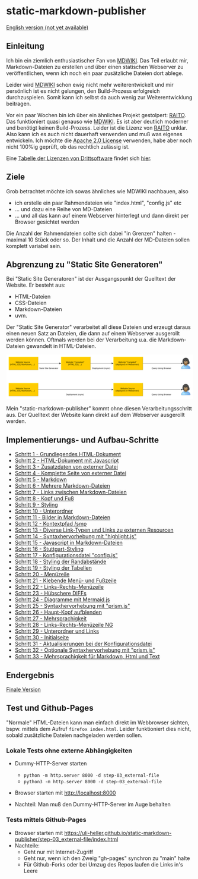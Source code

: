 static-markdown-publisher
=========================

[English version (not yet available)](README-en.md)

Einleitung
----------

Ich bin ein ziemlich enthusiastischer Fan von [MDWIKI][MDWIKI].
Das Teil erlaubt mir, Markdown-Dateien zu erstellen und über einen
statischen Webserver zu veröffentlichen, wenn ich noch ein paar
zusätzliche Dateien dort ablege.

Leider wird [MDWIKI][MDWIKI] schon ewig nicht mehr weiterentwickelt
und mir persönlich ist es nicht gelungen, den Build-Prozess erfolgreich
durchzuspielen. Somit kann ich selbst da auch wenig zur Weiterentwicklung
beitragen.

Vor ein paar Wochen bin ich über ein ähnliches Projekt gestolpert:
[RAITO][RAITO]. Das funktioniert quasi genauso wie [MDWIKI][MDWIKI].
Es ist aber deutlich moderner und benötigt keinen Build-Prozess.
Leider ist die Lizenz von [RAITO][RAITO] unklar. Also kann ich
es auch nicht dauerhaft verwenden und muß was eigenes entwickeln.
Ich möchte die [Apache 2.0 License][LICENSE] verwenden, habe aber
noch nicht 100%ig geprüft, ob das rechtlich zulässig ist.

Eine [Tabelle der Lizenzen von Drittsoftware][LICENSE-OTHERS]
findet sich [hier][LICENSE-OTHERS].

Ziele
-----

Grob betrachtet möchte ich sowas ähnliches wie MDWIKI nachbauen, also

- ich erstelle ein paar Rahmendateien wie "index.html", "config.js" etc
- ... und dazu eine Reihe von MD-Dateien
- ... und all das kann auf einem Webserver hinterlegt und dann direkt
  per Browser gesichtet werden

Die Anzahl der Rahmendateien sollte sich dabei "in Grenzen" halten - maximal
10 Stück oder so. Der Inhalt und die Anzahl der MD-Dateien sollen komplett
variabel sein.

Abgrenzung zu "Static Site Generatoren"
---------------------------------------

Bei "Static Site Generatoren" ist der Ausgangspunkt der Quelltext
der Website. Er besteht aus:

- HTML-Dateien
- CSS-Dateien
- Markdown-Dateien
- uvm.

Der "Static Site Generator" verarbeitet all diese Dateien und
erzeugt daraus einen neuen Satz an Dateien, die dann auf einem
Webserver ausgerollt werden können. Oftmals werden bei der
Verarbeitung u.a. die Markdown-Dateien gewandelt in HTML-Dateien.

![no-static-site-generator](images/no-static-site-generator.svg)

Mein "static-markdown-publisher" kommt ohne diesen Verarbeitungsschritt
aus. Der Quelltext der Website kann direkt auf dem Webserver ausgerollt
werden.

Implementierungs- und Aufbau-Schritte
-------------------------------------

* [Schritt 1 - Grundlegendes HTML-Dokument](step-01_basic-html/README.md)
* [Schritt 2 - HTML-Dokument mit Javascript](step-02_html-with-javascript/README.md)
* [Schritt 3 - Zusatzdaten von externer Datei](step-03_external-file/README.md)
* [Schritt 4 - Komplette Seite von externer Datei](step-04_complete-page/README.md)
* [Schritt 5 - Markdown](step-05_markdown/README.md)
* [Schritt 6 - Mehrere Markdown-Dateien](step-06_multi-markdown/README.md)
* [Schritt 7 - Links zwischen Markdown-Dateien](step-07_markdown-links/README.md)
* [Schritt 8 - Kopf und Fuß](step-08_header-and-footer/README.md)
* [Schritt 9 - Styling](step-09_styling/README.md)
* [Schritt 10 - Unterordner](step-10_subfolders/README.md)
* [Schritt 11 - Bilder in Markdown-Dateien](step-11_images/README.md)
* [Schritt 12 - Kontextpfad /smp](step-12_smp/README.md)
* [Schritt 13 - Diverse Link-Typen und Links zu externen Resourcen](step-13_enhanced-links/README.md)
* [Schritt 14 - Syntaxhervorhebung mit "highlight.js"](step-14_highlightjs/README.md)
* [Schritt 15 - Javascript in Markdown-Dateien](step-15_script-tag/README.md)
* [Schritt 16 - Stuttgart-Styling](step-16_stuttgart-styling/README.md)
* [Schritt 17 - Konfigurationsdatei "config.js"](step-17_config-js/README.md)
* [Schritt 18 - Styling der Randabstände](step-18_styling-padding/README.md)
* [Schritt 19 - Styling der Tabellen](step-19_styling-tables/README.md)
* [Schritt 20 - Menüzeile](step-20_navbar/README.md)
* [Schritt 21 - Klebende Menü- und Fußzeile](step-21_sticky-navbar/README.md)
* [Schritt 22 - Links-Rechts-Menüzeile](step-22_left-right-navbar/README.md)
* [Schritt 23 - Hübschere DIFFs](step-23_diff2htmljs/README.md)
* [Schritt 24 - Diagramme mit Mermaid.js](step-24_mermaidjs/README.md)
* [Schritt 25 - Syntaxhervorhebung mit "prism.js"](step-25_prismjs/README.md)
* [Schritt 26 - Haupt-Kopf aufblenden](step-26_header-on-off/README.md)
* [Schritt 27 - Mehrsprachigkeit](step-27_languages/README.md)
* [Schritt 28 - Links-Rechts-Menüzeile NG](step-28_left-right-navbar-ng/README.md)
* [Schritt 29 - Unterordner und Links](step-29_subfolders-and-links/README.md)
* [Schritt 30 - Initialseite](step-30_welcome-page/README.md)
* [Schritt 31 - Aktualisierungen bei der Konfigurationsdatei](step-31_config-js-update/README.md)
* [Schritt 32 - Optionale Syntaxhervorhebung mit "prism.js"](step-32_optional-prismjs/README.md)
* [Schritt 33 - Mehrsprachigkeit für Markdown, Html und Text](step-33_languages-ng/README.md)

Endergebnis
-----------

[Finale Version](final/)

Test und Github-Pages
---------------------

"Normale" HTML-Dateien kann man
einfach direkt im Webbrowser sichten, bspw. mittels dem
Aufruf `firefox index.html`. Leider funktioniert
dies nicht, sobald zusätzliche Dateien nachgeladen werden sollen.

### Lokale Tests ohne externe Abhängigkeiten

- Dummy-HTTP-Server starten

    - `python -m http.server 8000 -d step-03_external-file`
    - `python3 -m http.server 8000 -d step-03_external-file`

- Browser starten mit [http://localhost:8000][LOCALHOST]

- Nachteil: Man muß den Dummy-HTTP-Server im Auge behalten

### Tests mittels Github-Pages

- Browser starten mit <https://uli-heller.github.io/static-markdown-publisher/step-03_external-file/index.html>
- Nachteile:
    - Geht nur mit Internet-Zugriff
    - Geht nur, wenn ich den Zweig "gh-pages" synchron zu "main" halte
    - Für Github-Forks oder bei Umzug des Repos laufen die Links in's Leere

[MDWIKI]: http://www.mdwiki.info/
[RAITO]: https://github.com/arnaudsm/raito/
[LICENSE]: LICENSE.md
[LICENSE-OTHERS]: LICENSE-OTHERS.md
[LOCALHOST]: http://localhost:8000
